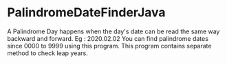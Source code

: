# PalindromeDateFinderJava
A Palindrome Day happens when the day's date can be read the same way backward and forward.
Eg : 2020.02.02
You can find palindrome dates since 0000 to 9999 using this program.
This program contains separate method to check leap years.
